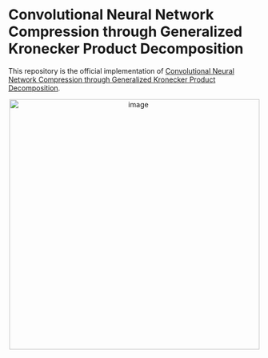 # Convolutional Neural Network Compression through Generalized Kronecker Product Decomposition
This repository is the official implementation of [Convolutional Neural Network Compression through Generalized Kronecker Product Decomposition](https://arxiv.org/abs/2109.14710). 

<p align="center">
<img width="500" alt="image" src="https://user-images.githubusercontent.com/44987843/219804868-365e1625-c5a7-4c3f-b8eb-ec05776f6608.png">
</p>
